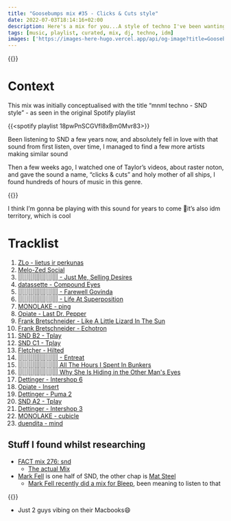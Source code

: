 ```yaml
---
title: "Goosebumps mix #35 - Clicks & Cuts style"
date: 2022-07-03T18:14:16+02:00
description: Here's a mix for you...A style of techno I've been wanting to explore in DJ sets for a while
tags: [music, playlist, curated, mix, dj, techno, idm]
images: ['https://images-here-hugo.vercel.app/api/og-image?title=Goosebumps%20mix%20%2335%20-%20Clicks%20%26%20Cuts%20style']
---
```


{{<youtube vyV-Z7OanKw>}}

# Context
This mix was initially conceptualised with the title “mnml techno - SND style” - as seen in the original Spotify playlist

{{<spotify playlist 18pwPnSCGVfl8xBm0Mvr83>}}

Been listening to SND a few years now, and absolutely fell in love with that sound from first listen, over time, I managed to find a few more artists making similar sound 

Then a few weeks ago, I watched one of Taylor’s videos, about raster noton, and gave the sound a name, “clicks & cuts” and holy mother of all ships, I found hundreds of hours of music in this genre. 

{{<youtube wXa8u96p4JA>}}

I think I’m gonna be playing with this sound for years to come 🙂it’s also idm territory, which is cool

# Tracklist
1. [ZLo - lietus ir perkunas](https://sraunus.bandcamp.com)
2. [Melo-Zed	Social](https://melo-zed.bandcamp.com/track/social)
3. [|||||||||||||||||||| - Just Me, Selling Desires](https://barcodenoun.bandcamp.com/track/just-me-selling-desires)
4. [datassette - Compound Eyes](https://datassette.bandcamp.com/track/compound-eyes)
5. [||||||||||||||||||||	- Farewell Govinda](https://barcodenoun.bandcamp.com/track/farewell-govinda)
6. [||||||||||||||||||||	- Life At Superposition](https://barcodenoun.bandcamp.com/track/life-at-superposition)
7. [MONOLAKE - ping](https://boomkat.com/products/cinemascope-6dc3f724-b175-4643-ba8e-bd9fcb712451)
8.	[Opiate - Last Dr. Pepper](https://thomasknak.bandcamp.com/album/while-you-were-sleeping)
9.	[Frank Bretschneider	- Like A Little Lizard In The Sun	](https://shitkatapult.bandcamp.com/album/komet-strike124)
10.	[Frank Bretschneider -	Echotron](https://shitkatapult.bandcamp.com/album/komet-strike124)
11.	[SND	B2 - Tplay](https://boomkat.com/products/tplay-special-extended-edition)
12.	[SND	C1 - Tplay](https://boomkat.com/products/tplay-special-extended-edition)
1.  [Fletcher - Hilted](https://steveosullivan-mosaicrecords.bandcamp.com/album/mechanical-garden-mosaic-dtl01)
14.	[|||||||||||||||||||| - Entreat](https://barcodenoun.bandcamp.com/track/entreat)
15.	[||||||||||||||||||||	All The Hours I Spent In Bunkers](https://barcodenoun.bandcamp.com/track/all-the-hours-i-spent-in-bunkers)
1.  [||||||||||||||||||||	Why She Is Hiding in the Other Man's Eyes](https://barcodenoun.bandcamp.com/track/why-she-is-hiding-in-the-other-mans-eyes)
2.  [Dettinger - Intershop 6](https://dettinger.bandcamp.com/album/intershop)
18. [Opiate - Insert](https://thomasknak.bandcamp.com/album/while-you-were-sleeping)
19.	[Dettinger - Puma 2](https://dettinger.bandcamp.com/album/puma)
20.	[SND	A2 - Tplay](https://boomkat.com/products/tplay-special-extended-edition)
1.  [Dettinger - Intershop 3](https://dettinger.bandcamp.com/album/intershop)
2.  [MONOLAKE - cubicle](https://boomkat.com/products/cinemascope-6dc3f724-b175-4643-ba8e-bd9fcb712451)
3.  [duendita - mind](https://duendita.bandcamp.com/track/mind)

## Stuff I found whilst researching
- [FACT mix 276: snd](https://www.factmag.com/2011/08/22/fact-mix-276-snd/)
  - [The actual Mix](https://www.mixcloud.com/FACTMixArchive/fact-mix-276-snd/?utm_source=pocket_mylist)
- [Mark Fell](https://www.discogs.com/artist/56513-Mark-Fell) is one half of SND, the other chap is [Mat Steel](https://www.discogs.com/artist/571555-Mat-Steel)
  - [Mark Fell recently did a mix for Bleep](https://soundcloud.com/bleep_bot/mark-fell?utm_source=pocket_mylist), been meaning to listen to that

{{<youtube Fy68rlFrdGY>}}
- Just 2 guys vibing on their Macbooks😄